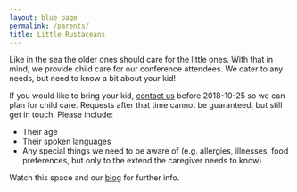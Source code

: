 ```yaml
---
layout: blue_page
permalink: /parents/
title: Little Rustaceans
---
```


Like in the sea the older ones should care for the little ones. With that in mind, we provide child care for our conference attendees. We cater to any needs, but need to know a bit about your kid!

If you would like to bring your kid, [contact us](mailto:team@rustfest.eu?subject=Child%20care%20in%20Barcelona) before 2018-10-25 so we can plan for child care. Requests after that time cannot be guaranteed, but still get in touch. Please include:

* Their age
* Their spoken languages
* Any special things we need to be aware of (e.g. allergies, illnesses, food preferences, but only to the extend the caregiver needs to know)

Watch this space and our [blog](https://blog.rustfest.eu) for further info.
